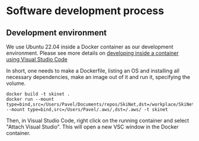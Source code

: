 # Software development process


## Development environment

We use Ubuntu 22.04 inside a Docker container as our development environment. Please see more details on [developing inside a container using Visual Studio Code](https://code.visualstudio.com/docs/devcontainers/containers)

In short, one needs to make a Dockerfile, listing an OS and installing all necessary dependencies, make an image out of it and run it, specifying the volume.

```Docker
docker build -t skinet .
docker run --mount type=bind,src=/Users/Pavel/Documents/repos/SkiNet,dst=/workplace/SkiNet --mount type=bind,src=/Users/Pavel/.aws/,dst=/.aws/ -t skinet
```
Then, in Visual Studio Code, right click on the running container and select "Attach Visual Studio". This will open a new VSC window in the Docker container.